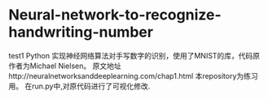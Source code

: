 # Neural-network-to-recognize-handwriting-number
test1
Python 实现神经网络算法对手写数字的识别，使用了MNIST的库，代码原作者为Michael Nielsen。
原文地址http://neuralnetworksanddeeplearning.com/chap1.html
本repository为练习用。
在run.py中,对原代码进行了可视化修改.
